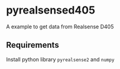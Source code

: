 # pyrealsensed405
A example to get data from Realsense D405

## Requirements 
Install python library `pyrealsense2` and `numpy`
